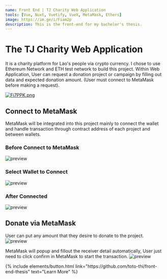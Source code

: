 ```yaml
---
name: Front End | TJ Charity Web Application
tools: [Vue, Nuxt, Vuetify, VueX, MetaMask, Ethers]
image: https://im.ge/i/Fiam2p
description: This is the front-end for my bachelor's thesis.
---
```


# The TJ Charity Web Application

It is a charity platform for Lao's people via crypto currency. I chose to use Ethereum Network and ETH test network to build this project. Within Web Application, User can request a donation project or campaign by filling out data and expected donation amount. (User must connect to MetaMask before making a request).

[![Fi7PPK.png](https://i.im.ge/2022/07/27/Fi7PPK.png)](https://im.ge/i/Fi7PPK)

## Connect to MetaMask

MetaMask will be integrated into this project mainly to connect the wallet and handle transaction through contract address of each project and between wallets.

### Before Connect to MetaMask

![preview](https://im.ge/i/Fia5CC)

### Select Wallet to Connect

![preview](https://im.ge/i/Fia074)

### After Connected

![preview](https://im.ge/i/FiaSCF)

## Donate via MetaMask

User can put any amount that they desire to donate to the project.
![preview](https://im.ge/i/Fiauiy)

MetaMask will popup and fillout the receiver detail automatically, User just need to click confirm in MetaMask to start the transaction.
![preview](https://im.ge/i/Fia276)

<p class="text-center">
{% include elements/button.html link="https://github.com/toto-thi/front-end-thesis" text="Learn More" %}
</p>
